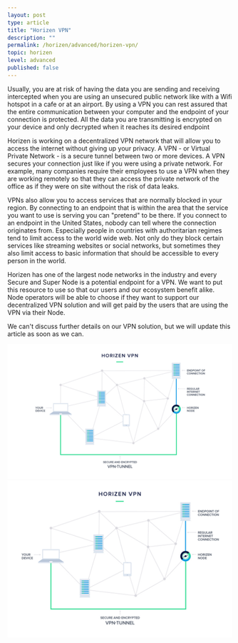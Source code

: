 ```yaml
---
layout: post
type: article
title: "Horizen VPN"
description: ""
permalink: /horizen/advanced/horizen-vpn/
topic: horizen
level: advanced
published: false
---
```


Usually, you are at risk of having the data you are sending and receiving intercepted when you are using an unsecured public network like with a Wifi hotspot in a cafe or at an airport. By using a VPN you can rest assured that the entire communication between your computer and the endpoint of your connection is protected. All the data you are transmitting is encrypted on your device and only decrypted when it reaches its desired endpoint

Horizen is working on a decentralized VPN network that will allow you to access the internet without giving up your privacy. A VPN - or Virtual Private Network - is a secure tunnel between two or more devices. A VPN secures your connection just like if you were using a private network. For example, many companies require their employees to use a VPN when they are working remotely so that they can access the private network of the office as if they were on site without the risk of data leaks.

VPNs also allow you to access services that are normally blocked in your region. By connecting to an endpoint that is within the area that the service you want to use is serving you can "pretend" to be there. If you connect to an endpoint in the United States, nobody can tell where the connection originates from. Especially people in countries with authoritarian regimes tend to limit access to the world wide web. Not only do they block certain services like streaming websites or social networks, but sometimes they also limit access to basic information that should be accessible to every person in the world.

Horizen has one of the largest node networks in the industry and every Secure and Super Node is a potential endpoint for a VPN. We want to put this resource to use so that our users and our ecosystem benefit alike. Node operators will be able to choose if they want to support our decentralized VPN solution and will get paid by the users that are using the VPN via their Node.

We can't discuss further details on our VPN solution, but we will update this article as soon as we can.

![Horizen VPN](/assets/post_files/horizen/advanced/horizen-vpn/VPN_D.jpg)
![Horizen VPN](/assets/post_files/horizen/advanced/horizen-vpn/VPN_M.jpg)
